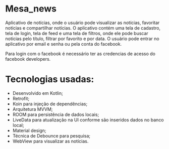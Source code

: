 # Mesa_news

Aplicativo de notícias, onde o usuário pode visualizar as notícias, favoritar notícias e compartilhar notícias. O aplicativo contém uma tela de cadastro, 
tela de login, tela de feed e uma tela de filtros, onde ele pode buscar notícias pelo título, filtrar por favorito e por data.
O usuário pode entrar no aplicativo por email e senha ou pela conta do facebook.

Para login com o facebook é necessário ter as credencias de acesso do facebook developers.

# Tecnologias usadas:

 - Desenvolvido em Kotlin;
 - Retrofit;
 - Koin para injeção de dependências;
 - Arquitetura MVVM;
 - ROOM para persistência de dados locais;
 - LiveData para atualização na UI conforme são inseridos dados no banco local;
 - Material design;
 - Técnica de Debounce para pesquisa;
 - WebView para visualizar as notícias.
 
